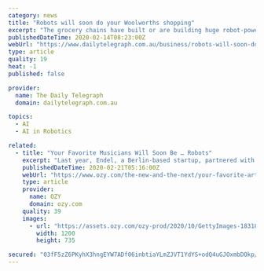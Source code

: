 ```yaml
---
category: news
title: "Robots will soon do your Woolworths shopping"
excerpt: "The grocery chains have built or are building huge robot-powered distribution centres that are transforming how product ... to be bolted on the back of individual stores or contained within backroom storage areas. The rise of artificial intelligence and automation has sparked warnings of mass job losses. Corporate chiefs have argued the ..."
publishedDateTime: 2020-02-14T08:23:00Z
webUrl: "https://www.dailytelegraph.com.au/business/robots-will-soon-do-your-woolworths-shopping/news-story/0e1fe7ad7c8164fdcfaedd0433e4835e"
type: article
quality: 19
heat: -1
published: false

provider:
  name: The Daily Telegraph
  domain: dailytelegraph.com.au

topics:
  - AI
  - AI in Robotics

related:
  - title: "Your Favorite Musicians Will Soon Be … Robots"
    excerpt: "Last year, Endel, a Berlin-based startup, partnered with Warner Music Group ... had his sound duplicated — the track is Jack Park Canny Dope Man — by an artificial intelligence machine trained on the rapper’s music. Last August, Sony CSL Paris unveiled an AI tool that adds kick-drum beats to preexisting songs. Lil Miquela, a computer ..."
    publishedDateTime: 2020-02-21T05:16:00Z
    webUrl: "https://www.ozy.com/the-new-and-the-next/your-favorite-artists-will-soon-be-a-robot/225796/"
    type: article
    provider:
      name: OZY
      domain: ozy.com
    quality: 39
    images:
      - url: "https://assets.ozy.com/ozy-prod/2020/10/GettyImages-183180754.jpg?w=1200&#038;h=630"
        width: 1200
        height: 735

secured: "03fF5zZ6PKyhX3hngEYW7ADf06inbtiaYLmZJVT1YdYS+odQ4uGJOxmbDOkp/mhiF8WDdZT0eLng+ZtdyGYPlJISX7iz7oCwSPcJaXcfWGoU5BCV58FF7naK2ffVW3VMQ+T8Z0AFxAZCcMIUctU6CWFfPA2nmVfqyCu0OR2ICYn4SDkXJKAGKFndU+L1RdbZup8lC1A1yUhvQW0n46VO5dXXiv/bQGvmZalMfscckBvZ0e+0kNfjWvWZbhTokmixtl2T/saYi45QbavJ44B7fXspO41FS5dDxs7Ytf5MhyWuDlddRZFerdyjHfXWii+6ZcxER2Seoq4Qy7FHa6hNWewoyZr9+86flB2I15bqFZFSz7EjzTDZHFi8SB8HxkRfvlixHiGouVaJzMPmzV5GvA2QLpoq2e4Paz3Rs/zDdg1SGwCEapRQNfwTN8pg7yOwkrJH+aPUwCRFvDIYU3LX0klXY3D6jGvFOvISKkWO7ZA=;1kjNgDY7ZEU5RYfNYxN+Bg=="
---
```


